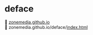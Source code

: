 # deface
📁 <a href="https://github.com/zonemedia/zonemedia.github.io">zonemedia.github.io</a>
<br />
📁 zonemedia.github.io/deface/<a href="https://zonemedia.github.io/deface">index.html</a>
